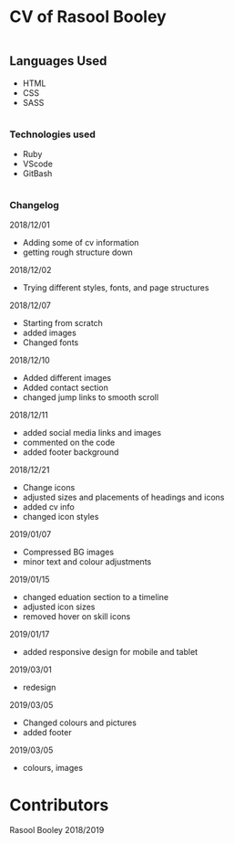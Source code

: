 # CV of Rasool Booley

```
```

## Languages Used

- HTML
- CSS
- SASS

```
```

### Technologies used

- Ruby
- VScode
- GitBash

```
```


### Changelog

2018/12/01

- Adding some of cv information
- getting rough structure down


2018/12/02

- Trying different styles, fonts, and page structures

2018/12/07

- Starting from scratch
- added images
- Changed fonts

2018/12/10

- Added different images
- Added contact section
- changed jump links to smooth scroll

2018/12/11

- added social media links and images
- commented on the code 
- added footer background

2018/12/21

- Change icons
- adjusted sizes and placements of headings and icons
- added cv info
- changed icon styles

2019/01/07

- Compressed BG images
- minor text and colour adjustments

2019/01/15

- changed eduation section to a timeline
- adjusted icon sizes
- removed hover on skill icons

2019/01/17

- added responsive design for mobile and tablet

2019/03/01

- redesign

2019/03/05

- Changed colours and pictures
- added footer

2019/03/05

- colours, images



# Contributors 

Rasool Booley 2018/2019